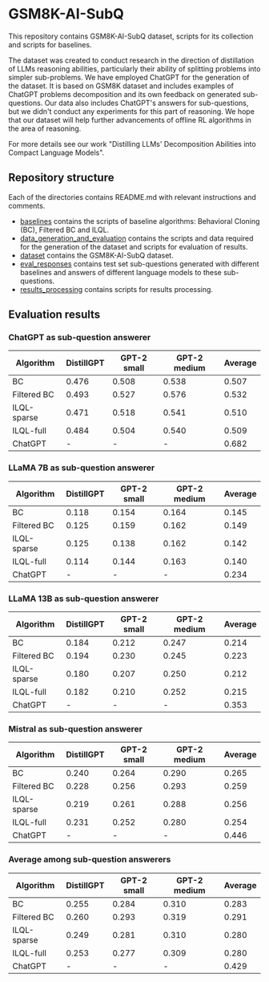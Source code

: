 # GSM8K-AI-SubQ
This repository contains GSM8K-AI-SubQ dataset, scripts for its collection and scripts for baselines.

The dataset was created to conduct research in the direction of distillation of LLMs reasoning abilities,
particularly their ability of splitting problems into simpler sub-problems. 
We have employed ChatGPT for the generation of the dataset. It is based on GSM8K dataset and
includes examples of ChatGPT problems decomposition and its own feedback on generated sub-questions. 
Our data also includes ChatGPT's answers for sub-questions, but we didn't conduct any experiments for this part of reasoning. 
We hope that our dataset will help further advancements of offline RL algorithms in the area of reasoning.

For more details see our work "Distilling LLMs' Decomposition Abilities into Compact Language Models".

## Repository structure
Each of the directories contains README.md with relevant instructions and comments.
* [baselines](https://github.com/DT6A/GSM8k-AI-SubQ/blob/main/baselines) contains the scripts of baseline algorithms: Behavioral Cloning (BC), Filtered BC and ILQL.
* [data_generation_and_evaluation](https://github.com/DT6A/GSM8k-AI-SubQ/blob/main/data_generation_and_evaluation) contains the scripts and data required for the generation of the dataset and scripts for evaluation of results.
* [dataset](https://github.com/DT6A/GSM8k-AI-SubQ/blob/main/dataset) contains the GSM8K-AI-SubQ dataset.
* [eval_responses](https://github.com/DT6A/GSM8k-AI-SubQ/blob/main/eval_responses) contains test set sub-questions generated with different baselines and answers of different language models to these sub-questions.
* [results_processing](https://github.com/DT6A/GSM8k-AI-SubQ/blob/main/results_processing) contains scripts for results processing.

## Evaluation results
### ChatGPT as sub-question answerer
| Algorithm   | DistillGPT | GPT-2 small | GPT-2 medium | Average |
|-------------|------------|-------------|--------------|---------|
| BC          | 0.476      | 0.508       | 0.538        | 0.507   | 
| Filtered BC | 0.493      | 0.527       | 0.576        | 0.532   | 
| ILQL-sparse | 0.471      | 0.518       | 0.541        | 0.510   | 
| ILQL-full   | 0.484      | 0.504       | 0.540        | 0.509   | 
| ChatGPT     | -          | -           | -            | 0.682   | 

### LLaMA 7B as sub-question answerer
| Algorithm   | DistillGPT | GPT-2 small | GPT-2 medium | Average |
|-------------|------------|-------------|--------------|---------|
| BC          | 0.118      | 0.154       | 0.164        | 0.145   | 
| Filtered BC | 0.125      | 0.159       | 0.162        | 0.149   | 
| ILQL-sparse | 0.125      | 0.138       | 0.162        | 0.142   | 
| ILQL-full   | 0.114      | 0.144       | 0.163        | 0.140   | 
| ChatGPT     | -          | -           | -            | 0.234   |

### LLaMA 13B as sub-question answerer
| Algorithm   | DistillGPT | GPT-2 small | GPT-2 medium | Average |
|-------------|------------|-------------|--------------|---------|
| BC          | 0.184      | 0.212       | 0.247        | 0.214   | 
| Filtered BC | 0.194      | 0.230       | 0.245        | 0.223   | 
| ILQL-sparse | 0.180      | 0.207       | 0.250        | 0.212   | 
| ILQL-full   | 0.182      | 0.210       | 0.252        | 0.215   | 
| ChatGPT     | -          | -           | -            | 0.353   |

### Mistral as sub-question answerer
| Algorithm   | DistillGPT | GPT-2 small | GPT-2 medium | Average |
|-------------|------------|-------------|--------------|---------|
| BC          | 0.240      | 0.264       | 0.290        | 0.265   | 
| Filtered BC | 0.228      | 0.256       | 0.293        | 0.259   | 
| ILQL-sparse | 0.219      | 0.261       | 0.288        | 0.256   | 
| ILQL-full   | 0.231      | 0.252       | 0.280        | 0.254   | 
| ChatGPT     | -          | -           | -            | 0.446   |

### Average among sub-question answerers
| Algorithm   | DistillGPT | GPT-2 small | GPT-2 medium | Average |
|-------------|------------|-------------|--------------|---------|
| BC          | 0.255      | 0.284       | 0.310        | 0.283   | 
| Filtered BC | 0.260      | 0.293       | 0.319        | 0.291   | 
| ILQL-sparse | 0.249      | 0.281       | 0.310        | 0.280   | 
| ILQL-full   | 0.253      | 0.277       | 0.309        | 0.280   |
| ChatGPT     | -          | -           | -            | 0.429   |